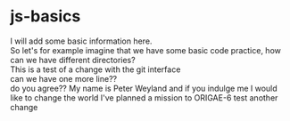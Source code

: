 # js-basics
I will add some basic information here.  
So let's for example imagine that we have some basic code practice, how can we have different directories?  
This is a test of a change with the git interface  
can we have one more line??   
do you agree??
My name is Peter Weyland and if you indulge me I would like to change the world
I've planned a mission to ORIGAE-6
test another change
